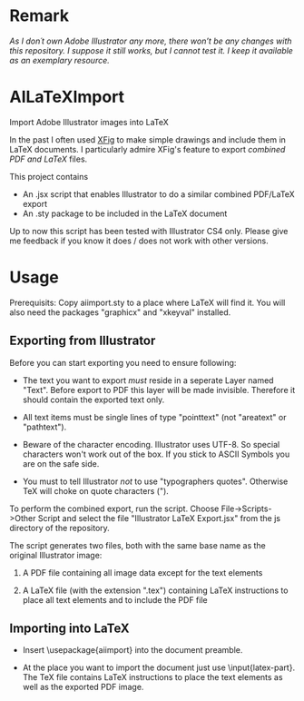 # Remark
*As I don´t own Adobe Illustrator any more, there won’t be any changes with
this repository. I suppose it still works, but I cannot test it. I keep it
available as an exemplary resource.*

# AILaTeXImport
Import Adobe Illustrator images into LaTeX

In the past I often used [XFig](http://www.xfig.org) to make simple
drawings and include them in LaTeX documents. I particularly admire
XFig's feature to export _combined PDF and LaTeX_ files.

This project contains
 - An .jsx script that enables Illustrator to do a similar combined PDF/LaTeX export
 - An .sty package to be included in the LaTeX document

Up to now this script has been tested with Illustrator CS4
only. Please give me feedback if you know it does / does not work with
other versions.

# Usage

Prerequisits: Copy aiimport.sty to a place where LaTeX will find
it. You will also need the packages "graphicx" and "xkeyval" installed.

## Exporting from Illustrator
Before you can start exporting you need to ensure following:

 - The text you want to export _must_ reside in a seperate Layer named
   "Text". Before export to PDF this layer will be made
   invisible. Therefore it should contain the exported text only.
 
 - All text items must be single lines of type "pointtext" (not "areatext"
   or "pathtext").
   
 - Beware of the character encoding. Illustrator uses UTF-8. So
   special characters won't work out of the box. If you stick to ASCII
   Symbols you are on the safe side.
 
 - You must to tell Illustrator _not_ to use "typographers quotes". Otherwise
   TeX will choke on quote characters (").
   
To perform the combined export, run the script. Choose File->Scripts->Other Script and select the file "Illustrator LaTeX Export.jsx" from the js directory of the repository.

The script generates two files, both with the same base name as the original Illustrator image:

1. A PDF file containing all image data except for the text elements

2. A LaTeX file (with the extension ".tex") containing LaTeX
       instructions to place all text elements and to include the PDF
       file

## Importing into LaTeX

 - Insert \usepackage{aiimport} into the document preamble.
 
 - At the place you want to import the document just use
   \input{latex-part}. The TeX file contains LaTeX instructions to
   place the text elements as well as the exported PDF image.

